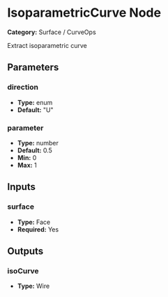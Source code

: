 
# IsoparametricCurve Node

**Category:** Surface / CurveOps

Extract isoparametric curve

## Parameters


### direction
- **Type:** enum
- **Default:** "U"





### parameter
- **Type:** number
- **Default:** 0.5
- **Min:** 0
- **Max:** 1



## Inputs


### surface
- **Type:** Face
- **Required:** Yes



## Outputs


### isoCurve
- **Type:** Wire




